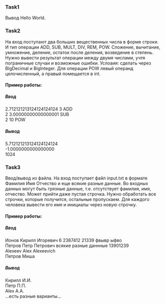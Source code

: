 ### Task1
Вывод Hello World.

### Task2
На вход поступают два больших вещественных числа в форме строки. И тип операции ADD, SUB, MULT, DIV, REM, POW. Сложение, вычитание, умножение, деление, остаток после деления, возведение в степень.
Нужно вывести результат операции между двумя числами, учтя пограничные случаи и возможные ошибки.
Услоаия: сделать через BIgDecimal и BigInteger. Для операции POW левый операнд целочисленный, а правый помещается в int.

#### Пример работы:
##### Ввод  

2.712121213124124124124 3 ADD  
2 3.00000000000000001 SUB  
2 10 POW

##### Вывод 
5.712121213124124124124  
-1.0000000000000000  
1024

### Task3
Ввод/вывод из файла.
На вход поступает файл input.txt в формате Фамилия Имя Отчество и еще всякие разные данные. Во входных данных могут быть грязные данные, т.е. отсутствует фамилия, имя, отчество. Может прийти даже пустая строчка. Нужно обработать все строчки, которые получится, остальные пропускаем. Для каждого человека вывести его имя и инициалы через новую строчку.

#### Пример работы:
##### Ввод

Ионов Кирилл Игоревич 6	2387412 21339 фвывр ыфво  
Петров Петр Петрович всякие разные даннные 13901239  
Alexeev Alex Alexeevich  
Петров Миша  

##### Вывод 

Кирилл И.И.  
Петр П.П.  
Alex A.A.  
...есть разные варианты...  
